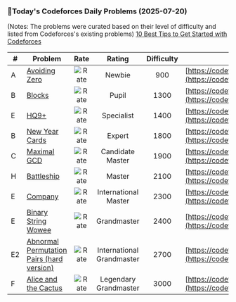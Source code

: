 ### 🌟Today's Codeforces Daily Problems (2025-07-20)
(Notes: The problems were curated based on their level of difficulty and listed from Codeforces's existing problems)
[10 Best Tips to Get Started with Codeforces](https://github.com/ika9810/Codeforces-Daily-Problems/blob/main/10%20Best%20Tips%20to%20Get%20Started%20with%20Codeforces.md)

| # | Problem | Rate| Rating | Difficulty | Contest |
|---| ----- | :--------: | :----------: | :----------: | ---------- |
|A|[Avoiding Zero](https://codeforces.com/contest/1427/problem/A)|![Rate](https://img.shields.io/badge/Newbie-900-lightgrey)|Newbie|900|[https://codeforces.com/contest/1427](https://codeforces.com/contest/1427)|
|B|[Blocks](https://codeforces.com/contest/1271/problem/B)|![Rate](https://img.shields.io/badge/Pupil-1300-brightgreen)|Pupil|1300|[https://codeforces.com/contest/1271](https://codeforces.com/contest/1271)|
|E|[HQ9+](https://codeforces.com/contest/188/problem/E)|![Rate](https://img.shields.io/badge/Specialist-1400-9cf)|Specialist|1400|[https://codeforces.com/contest/188](https://codeforces.com/contest/188)|
|B|[New Year Cards](https://codeforces.com/contest/140/problem/B)|![Rate](https://img.shields.io/badge/Expert-1800-blue)|Expert|1800|[https://codeforces.com/contest/140](https://codeforces.com/contest/140)|
|C|[Maximal GCD](https://codeforces.com/contest/803/problem/C)|![Rate](https://img.shields.io/badge/Candidate%20Master-1900-blueviolet)|Candidate Master|1900|[https://codeforces.com/contest/803](https://codeforces.com/contest/803)|
|H|[Battleship](https://codeforces.com/contest/100/problem/H)|![Rate](https://img.shields.io/badge/Master-2100-orange)|Master|2100|[https://codeforces.com/contest/100](https://codeforces.com/contest/100)|
|E|[Company](https://codeforces.com/contest/1062/problem/E)|![Rate](https://img.shields.io/badge/International%20Master-2300-orange)|International Master|2300|[https://codeforces.com/contest/1062](https://codeforces.com/contest/1062)|
|E|[Binary String Wowee](https://codeforces.com/contest/2109/problem/E)|![Rate](https://img.shields.io/badge/Grandmaster-2400-red)|Grandmaster|2400|[https://codeforces.com/contest/2109](https://codeforces.com/contest/2109)|
|E2|[Abnormal Permutation Pairs (hard version)](https://codeforces.com/contest/1542/problem/E2)|![Rate](https://img.shields.io/badge/International%20Grandmaster-2700-red)|International Grandmaster|2700|[https://codeforces.com/contest/1542](https://codeforces.com/contest/1542)|
|F|[Alice and the Cactus](https://codeforces.com/contest/1236/problem/F)|![Rate](https://img.shields.io/badge/Legendary%20Grandmaster-3000-red)|Legendary Grandmaster|3000|[https://codeforces.com/contest/1236](https://codeforces.com/contest/1236)|
